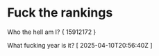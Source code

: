# Fuck the rankings

Who the hell am I?
{ 15912172 }

What fucking year is it?
[ 2025-04-10T20:56:40Z ]
